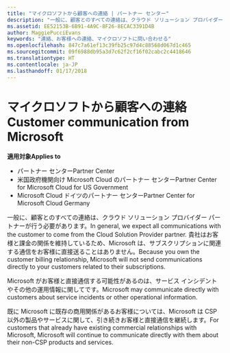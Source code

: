 ```yaml
---
title: "マイクロソフトから顧客への連絡 | パートナー センター"
description: "一般に、顧客とのすべての連絡は、クラウド ソリューション プロバイダー パートナーが行う必要があります。"
ms.assetid: EE52153B-6B91-4A9C-8F26-8ECAC3391D4B
author: MaggiePucciEvans
keywords: "連絡、お客様への連絡、マイクロソフトに問い合わせる"
ms.openlocfilehash: 847c7a61ef13c39fb25c97d4c88568d067d1c465
ms.sourcegitcommit: 09f6988db95a3d7c62f2cf16f02cabc2c4418646
ms.translationtype: HT
ms.contentlocale: ja-JP
ms.lasthandoff: 01/17/2018
---
```

# <a name="customer-communication-from-microsoft"></a><span data-ttu-id="b0746-104">マイクロソフトから顧客への連絡</span><span class="sxs-lookup"><span data-stu-id="b0746-104">Customer communication from Microsoft</span></span>

**<span data-ttu-id="b0746-105">適用対象</span><span class="sxs-lookup"><span data-stu-id="b0746-105">Applies to</span></span>**

-  <span data-ttu-id="b0746-106">パートナー センター</span><span class="sxs-lookup"><span data-stu-id="b0746-106">Partner Center</span></span>
-  <span data-ttu-id="b0746-107">米国政府機関向け Microsoft Cloud のパートナー センター</span><span class="sxs-lookup"><span data-stu-id="b0746-107">Partner Center for Microsoft Cloud for US Government</span></span>
-  <span data-ttu-id="b0746-108">Microsoft Cloud ドイツのパートナー センター</span><span class="sxs-lookup"><span data-stu-id="b0746-108">Partner Center for Microsoft Cloud Germany</span></span>

<span data-ttu-id="b0746-109">一般に、顧客とのすべての連絡は、クラウド ソリューション プロバイダー パートナーが行う必要があります。</span><span class="sxs-lookup"><span data-stu-id="b0746-109">In general, we expect all communications with the customer to come from the Cloud Solution Provider partner.</span></span> <span data-ttu-id="b0746-110">貴社はお客様と課金の関係を維持しているため、Microsoft は、サブスクリプションに関連する通信をお客様に直接送ることはありません。</span><span class="sxs-lookup"><span data-stu-id="b0746-110">Because you own the customer billing relationship, Microsoft will not send communications directly to your customers related to their subscriptions.</span></span>

<span data-ttu-id="b0746-111">Microsoft がお客様と直接通信する可能性があるのは、サービス インシデントやその他の運用情報に関してです。</span><span class="sxs-lookup"><span data-stu-id="b0746-111">Microsoft may communicate directly with customers about service incidents or other operational information.</span></span>

<span data-ttu-id="b0746-112">既に Microsoft に既存の商用関係があるお客様については、Microsoft は CSP 以外の製品やサービスに関して、引き続きお客様と直接通信を継続します。</span><span class="sxs-lookup"><span data-stu-id="b0746-112">For customers that already have existing commercial relationships with Microsoft, Microsoft will continue to communicate directly with them about their non-CSP products and services.</span></span>

 

 



